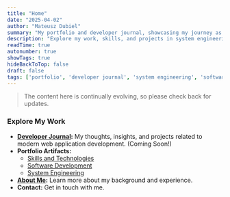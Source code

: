 ```yaml
---
title: "Home"
date: "2025-04-02"
author: "Mateusz Dubiel"
summary: "My portfolio and developer journal, showcasing my journey as a System Development Engineer and my insights into software development."
description: "Explore my work, skills, and projects in system engineering and software development. Developer Journal coming soon!"
readTime: true
autonumber: true
showTags: true
hideBackToTop: false
draft: false
tags: ['portfolio', 'developer journal', 'system engineering', 'software development']
---
```


> The content here is continually evolving, so please check back for updates.

### Explore My Work

* **[Developer Journal](journal/introduction/):** My thoughts, insights, and projects related to modern web application development. (Coming Soon!)
* **Portfolio Artifacts:**
    * [Skills and Technologies](../artifacts/skills/)
    * [Software Development](../artifacts/software-development/)
    * [System Engineering](../artifacts/system-engineering/)
* **[About Me](about):** Learn more about my background and experience.
* **Contact:** Get in touch with me.

